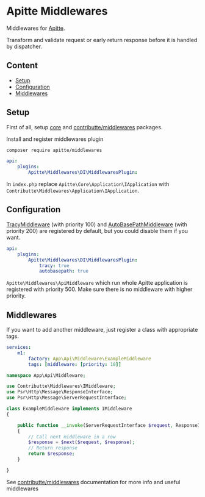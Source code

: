# Apitte Middlewares

Middlewares for [Apitte](https://github.com/apitte/core).

Transform and validate request or early return response before it is handled by dispatcher.

## Content

- [Setup](#setup)
- [Configuration](#configuration)
- [Middlewares](#middlewares)

## Setup

First of all, setup [core](https://github.com/apitte/core) and [contributte/middlewares](https://github.com/contributte/middlewares) packages.

Install and register middlewares plugin

```bash
composer require apitte/middlewares
```

```yaml
api:
    plugins: 
        Apitte\Middlewares\DI\MiddlewaresPlugin:
```

In `index.php` replace `Apitte\Core\Application\IApplication` with `Contributte\Middlewares\Application\IApplication`.

## Configuration

[TracyMiddleware](https://github.com/contributte/middlewares/blob/master/.docs/README.md#tracymiddleware) (with priority 100)
and [AutoBasePathMiddleware](https://github.com/contributte/middlewares/blob/master/.docs/README.md#autobasepathmiddleware) (with priority 200)
are registered by default, but you could disable them if you want.

```yaml
api:
    plugins: 
        Apitte\Middlewares\DI\MiddlewaresPlugin:
            tracy: true
            autobasepath: true
```

`Apitte\Middlewares\ApiMiddleware` which run whole Apitte application is registered with priority 500. Make sure there is no middleware with higher priority.

## Middlewares

If you want to add another middleware, just register a class with appropriate tags.

```yaml
services:
    m1: 
        factory: App\Api\Middleware\ExampleMiddleware
        tags: [middleware: [priority: 10]]
```

```php
namespace App\Api\Middleware;

use Contributte\Middlewares\IMiddleware;
use Psr\Http\Message\ResponseInterface;
use Psr\Http\Message\ServerRequestInterface;

class ExampleMiddleware implements IMiddleware
{

    public function __invoke(ServerRequestInterface $request, ResponseInterface $response, callable $next): ResponseInterface
    {
    	// Call next middleware in a row
        $response = $next($request, $response);
        // Return response
        return $response;
    }

}
```

See [contributte/middlewares](https://github.com/contributte/middlewares) documentation for more info and useful middlewares
